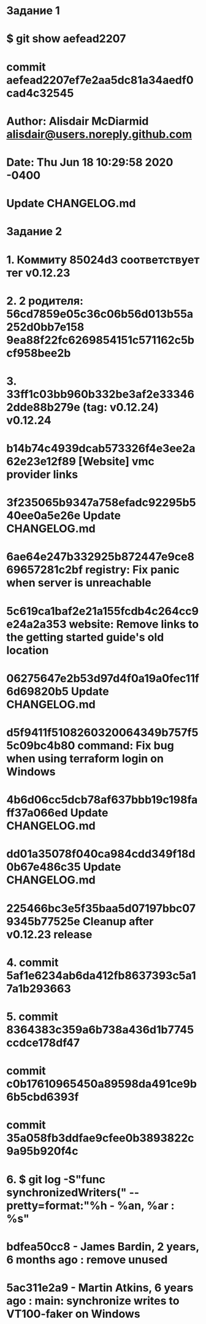 # Задание 1
# $ git show aefead2207
# commit aefead2207ef7e2aa5dc81a34aedf0cad4c32545
# Author: Alisdair McDiarmid <alisdair@users.noreply.github.com>
# Date:   Thu Jun 18 10:29:58 2020 -0400

#    Update CHANGELOG.md

# Задание 2
# 1. Коммиту 85024d3 соответствует тег v0.12.23

# 2. 2 родителя: 56cd7859e05c36c06b56d013b55a252d0bb7e158  9ea88f22fc6269854151c571162c5bcf958bee2b

# 3. 33ff1c03bb960b332be3af2e333462dde88b279e (tag: v0.12.24) v0.12.24
# b14b74c4939dcab573326f4e3ee2a62e23e12f89 [Website] vmc provider links
# 3f235065b9347a758efadc92295b540ee0a5e26e Update CHANGELOG.md
# 6ae64e247b332925b872447e9ce869657281c2bf registry: Fix panic when server is unreachable
# 5c619ca1baf2e21a155fcdb4c264cc9e24a2a353 website: Remove links to the getting started guide's old location
# 06275647e2b53d97d4f0a19a0fec11f6d69820b5 Update CHANGELOG.md
# d5f9411f5108260320064349b757f55c09bc4b80 command: Fix bug when using terraform login on Windows
# 4b6d06cc5dcb78af637bbb19c198faff37a066ed Update CHANGELOG.md
# dd01a35078f040ca984cdd349f18d0b67e486c35 Update CHANGELOG.md
# 225466bc3e5f35baa5d07197bbc079345b77525e Cleanup after v0.12.23 release

# 4. commit 5af1e6234ab6da412fb8637393c5a17a1b293663

# 5. commit 8364383c359a6b738a436d1b7745ccdce178df47
# commit c0b17610965450a89598da491ce9b6b5cbd6393f
# commit 35a058fb3ddfae9cfee0b3893822c9a95b920f4c

# 6. $ git log -S"func synchronizedWriters(" --pretty=format:"%h - %an, %ar : %s"
# bdfea50cc8 - James Bardin, 2 years, 6 months ago : remove unused
# 5ac311e2a9 - Martin Atkins, 6 years ago : main: synchronize writes to VT100-faker on Windows



